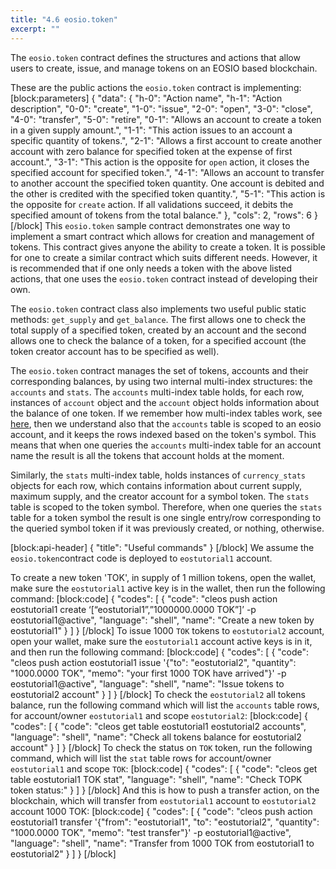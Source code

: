 ```yaml
---
title: "4.6 eosio.token"
excerpt: ""
---
```

The `eosio.token` contract defines the structures and actions that allow users to create, issue, and manage tokens on an EOSIO based blockchain.

These are the public actions the `eosio.token` contract is implementing:
[block:parameters]
{
  "data": {
    "h-0": "Action name",
    "h-1": "Action description",
    "0-0": "create",
    "1-0": "issue",
    "2-0": "open",
    "3-0": "close",
    "4-0": "transfer",
    "5-0": "retire",
    "0-1": "Allows an account to create a token in a given supply amount.",
    "1-1": "This action issues to an account a specific quantity of tokens.",
    "2-1": "Allows a first account to create another account with zero balance for specified token at the expense of first account.",
    "3-1": "This action is the opposite for `open` action, it closes the specified account for specified token.",
    "4-1": "Allows an account to transfer to another account the specified token quantity. One account is debited and the other is credited with the specified token quantity.",
    "5-1": "This action is the opposite for `create` action.  If all validations succeed, it debits the specified amount of tokens from the total balance."
  },
  "cols": 2,
  "rows": 6
}
[/block]
This `eosio.token` sample contract demonstrates one way to implement a smart contract which allows for creation and management of tokens. This contract gives anyone the ability to create a token. It is possible for one to create a similar contract which suits different needs.  However, it is recommended that if one only needs a token with the above listed actions, that one uses the `eosio.token` contract instead of developing their own.

The `eosio.token` contract class also implements two useful public static methods: `get_supply` and `get_balance`. The first allows one to check the total supply of a specified token, created by an account and the second allows one to check the balance of a token, for a specified account (the token creator account has to be specified as well).

The `eosio.token` contract manages the set of tokens, accounts and their corresponding balances, by using two internal multi-index structures: the `accounts` and `stats`. The `accounts` multi-index table holds, for each row, instances of `account` object and the `account` object holds information about the balance of one token. If we remember how multi-index tables work, see [here](https://developers.eos.io/eosio-cpp/docs/using-multi-index-tables), then we understand also that the `accounts` table is scoped to an eosio account, and it keeps the rows indexed based on the token's symbol.  This means that when one queries the `accounts` multi-index table for an account name the result is all the tokens that account holds at the moment.

Similarly, the `stats` multi-index table, holds instances of `currency_stats` objects for each row, which contains information about current supply, maximum supply, and the creator account for a symbol token. The `stats` table is scoped to the token symbol.  Therefore, when one queries the `stats` table for a token symbol the result is one single entry/row corresponding to the queried symbol token if it was previously created, or nothing, otherwise.

[block:api-header]
{
  "title": "Useful commands"
}
[/block]
We assume the `eosio.token`contract code is deployed to `eostutorial1` account.

To create a new token 'TOK', in supply of 1 million tokens, open the wallet, make sure the `eostutorial1` active key is in the wallet, then run the following command:
[block:code]
{
  "codes": [
    {
      "code": "cleos push action eostutorial1 create ‘[“eostutorial1”,”1000000.0000 TOK”]’ -p eostutorial1@active",
      "language": "shell",
      "name": "Create a new token by eostutorial1"
    }
  ]
}
[/block]
To issue 1000 `TOK` tokens to `eostutorial2` account, open your wallet, make sure the `eostutorial1` account active keys is in it, and then run the following command:
[block:code]
{
  "codes": [
    {
      "code": "cleos push action eostutorial1 issue '{\"to\": \"eostutorial2\", \"quantity\": \"1000.0000 TOK\", \"memo\": \"your first 1000 TOK have arrived\"}' -p eostutorial1@active",
      "language": "shell",
      "name": "Issue tokens to eostutorial2 account"
    }
  ]
}
[/block]
To check the `eostutorial2` all tokens balance, run the following command which will list the `accounts` table rows, for account/owner `eostutorial1` and scope `eostutorial2`:
[block:code]
{
  "codes": [
    {
      "code": "cleos get table eostutorial1 eostutorial2 accounts",
      "language": "shell",
      "name": "Check all tokens balance for eostutorial2 account"
    }
  ]
}
[/block]
To check the status on `TOK` token, run the following command, which will list the `stat` table rows for account/owner `eostutorial1` and scope `TOK`:
[block:code]
{
  "codes": [
    {
      "code": "cleos get table eostutorial1 TOK stat",
      "language": "shell",
      "name": "Check TOPK token status:"
    }
  ]
}
[/block]
And this is how to push a transfer action, on the blockchain, which will transfer from `eostutorial1` account to `eostutorial2` account 1000 TOK:
[block:code]
{
  "codes": [
    {
      "code": "cleos push action eostutorial1 transfer '{\"from\": \"eostutorial1\", \"to\": \"eostutorial2\", \"quantity\": \"1000.0000 TOK\", \"memo\": \"test transfer\"}' -p eostutorial1@active",
      "language": "shell",
      "name": "Transfer from 1000 TOK from eostutorial1 to eostutorial2"
    }
  ]
}
[/block]